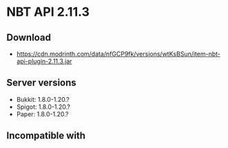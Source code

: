 # NBT API 2.11.3

## Download
- https://cdn.modrinth.com/data/nfGCP9fk/versions/wtKsBSun/item-nbt-api-plugin-2.11.3.jar

## Server versions
- Bukkit: 1.8.0-1.20.?
- Spigot: 1.8.0-1.20.?
- Paper: 1.8.0-1.20.?

## Incompatible with
